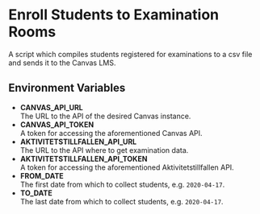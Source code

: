 # Enroll Students to Examination Rooms

A script which compiles students registered for examinations to a csv file and sends it to the Canvas LMS.

## Environment Variables

- **CANVAS_API_URL**\
  The URL to the API of the desired Canvas instance.
- **CANVAS_API_TOKEN**\
  A token for accessing the aforementioned Canvas API.
- **AKTIVITETSTILLFALLEN_API_URL**\
  The URL to the API where to get examination data.
- **AKTIVITETSTILLFALLEN_API_TOKEN**\
  A token for accessing the aforementioned Aktivitetstillfallen API.
- **FROM_DATE**\
  The first date from which to collect students, e.g. `2020-04-17`.
- **TO_DATE**\
  The last date from which to collect students, e.g. `2020-04-17`.
